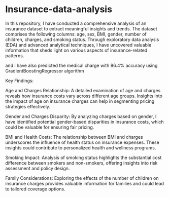 # Insurance-data-analysis

In this repository, I have conducted a comprehensive analysis of an insurance dataset to extract meaningful insights and trends. The dataset comprises the following columns: age, sex, BMI, gender, number of children, charges, and smoking status. Through exploratory data analysis (EDA) and advanced analytical techniques, I have uncovered valuable information that sheds light on various aspects of insurance-related patterns.

and i have also predicted the medical charge with 86.4% accuracy using GradientBoostingRegressor algorithm 

Key Findings:

Age and Charges Relationship: A detailed examination of age and charges reveals how insurance costs vary across different age groups. Insights into the impact of age on insurance charges can help in segmenting pricing strategies effectively.

Gender and Charges Disparity: By analyzing charges based on gender, I have identified potential gender-based disparities in insurance costs, which could be valuable for ensuring fair pricing.

BMI and Health Costs: The relationship between BMI and charges underscores the influence of health status on insurance expenses. These insights could contribute to personalized health and wellness programs.

Smoking Impact: Analysis of smoking status highlights the substantial cost difference between smokers and non-smokers, offering insights into risk assessment and policy design.

Family Considerations: Exploring the effects of the number of children on insurance charges provides valuable information for families and could lead to tailored coverage options.
